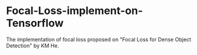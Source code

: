 # Focal-Loss-implement-on-Tensorflow
The implementation of focal loss proposed on "Focal Loss for Dense Object Detection" by KM He.
